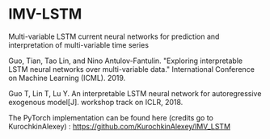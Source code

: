 # IMV-LSTM
Multi-variable LSTM current neural networks for prediction and interpretation of multi-variable time series 

Guo, Tian, Tao Lin, and Nino Antulov-Fantulin. "Exploring interpretable LSTM neural networks over multi-variable data." International Conference on Machine Learning (ICML). 2019.

Guo T, Lin T, Lu Y. An interpretable LSTM neural network for autoregressive exogenous model[J]. workshop track on ICLR, 2018.

The PyTorch implementation can be found here (credits go to KurochkinAlexey) :
https://github.com/KurochkinAlexey/IMV_LSTM



